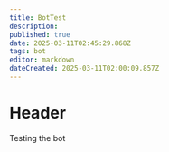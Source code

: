 ```yaml
---
title: BotTest
description: 
published: true
date: 2025-03-11T02:45:29.868Z
tags: bot
editor: markdown
dateCreated: 2025-03-11T02:00:09.857Z
---
```


# Header
Testing the bot